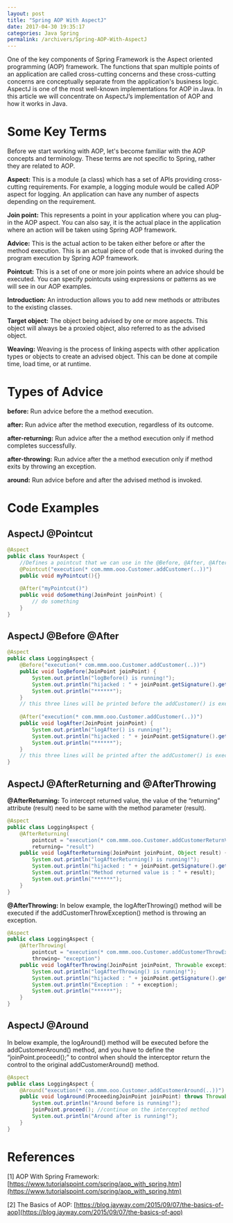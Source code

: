 ```yaml
---
layout: post
title: "Spring AOP With AspectJ"
date: 2017-04-30 19:35:17
categories: Java Spring
permalink: /archivers/Spring-AOP-With-AspectJ
---
```


One of the key components of Spring Framework is the Aspect oriented programming (AOP) framework. The functions that span multiple points of an application are called cross-cutting concerns and these cross-cutting concerns are conceptually separate from the application's business logic. AspectJ is one of the most well-known implementations for AOP in Java. In this article we will concentrate on AspectJ’s implementation of AOP and how it works in Java.

<!--more-->

# Some Key Terms

Before we start working with AOP, let's become familiar with the AOP concepts and terminology. These terms are not specific to Spring, rather they are related to AOP.

**Aspect:** This is a module (a class) which has a set of APIs providing cross-cutting requirements. For example, a logging module would be called AOP aspect for logging. An application can have any number of aspects depending on the requirement.

**Join point:** This represents a point in your application where you can plug-in the AOP aspect. You can also say, it is the actual place in the application where an action will be taken using Spring AOP framework.

**Advice:** This is the actual action to be taken either before or after the method execution. This is an actual piece of code that is invoked during the program execution by Spring AOP framework.

**Pointcut:** This is a set of one or more join points where an advice should be executed. You can specify pointcuts using expressions or patterns as we will see in our AOP examples.

**Introduction:** An introduction allows you to add new methods or attributes to the existing classes.

**Target object:** The object being advised by one or more aspects. This object will always be a proxied object, also referred to as the advised object.

**Weaving:** Weaving is the process of linking aspects with other application types or objects to create an advised object. This can be done at compile time, load time, or at runtime.

# Types of Advice

**before:** Run advice before the a method execution.

**after:** Run advice after the method execution, regardless of its outcome.

**after-returning:** Run advice after the a method execution only if method completes successfully.

**after-throwing:** Run advice after the a method execution only if method exits by throwing an exception.

**around:** Run advice before and after the advised method is invoked.

# Code Examples

## AspectJ @Pointcut

```java
@Aspect
public class YourAspect {
    //Defines a pointcut that we can use in the @Before, @After, @AfterThrowing, @AfterReturning and @Around specifications
    @Pointcut("execution(* com.mmm.ooo.Customer.addCustomer(..))")
    public void myPointcut(){}
  
    @After("myPointcut()")
    public void doSomething(JoinPoint joinPoint) {
        // do something
    }
}
```

## AspectJ @Before @After

```java
@Aspect
public class LoggingAspect {
	@Before("execution(* com.mmm.ooo.Customer.addCustomer(..))")
	public void logBefore(JoinPoint joinPoint) {
		System.out.println("logBefore() is running!");
		System.out.println("hijacked : " + joinPoint.getSignature().getName());
		System.out.println("******");
	}
    // this three lines will be printed before the addCustomer() is executed.
  
    @After("execution(* com.mmm.ooo.Customer.addCustomer(..))")
    public void logAfter(JoinPoint joinPoint) {
        System.out.println("logAfter() is running!");
		System.out.println("hijacked : " + joinPoint.getSignature().getName());
		System.out.println("******");
    }
    // this three lines will be printed after the addCustomer() is executed.
}
```

## AspectJ @AfterReturning and @AfterThrowing

**@AfterReturning:** To intercept returned value, the value of the “returning” attribute (result) need to be same with the method parameter (result).

```java
@Aspect
public class LoggingAspect {
    @AfterReturning(
        pointcut = "execution(* com.mmm.ooo.Customer.addCustomerReturnValue(..))",
        returning= "result")
    public void logAfterReturning(JoinPoint joinPoint, Object result) {
	    System.out.println("logAfterReturning() is running!");
	    System.out.println("hijacked : " + joinPoint.getSignature().getName());
	    System.out.println("Method returned value is : " + result);
	    System.out.println("******");
    }
}
```

**@AfterThrowing:** In below example, the logAfterThrowing() method will be executed if the addCustomerThrowException() method is throwing an exception.

```java
@Aspect
public class LoggingAspect {
    @AfterThrowing(
        pointcut = "execution(* com.mmm.ooo.Customer.addCustomerThrowException(..))",
        throwing= "exception")
    public void logAfterThrowing(JoinPoint joinPoint, Throwable exception) {
	    System.out.println("logAfterThrowing() is running!");
	    System.out.println("hijacked : " + joinPoint.getSignature().getName());
	    System.out.println("Exception : " + exception);
	    System.out.println("******");
    }
}
```

## AspectJ @Around

In below example, the logAround() method will be executed before the addCustomerAround() method, and you have to define the “joinPoint.proceed();” to control when should the interceptor return the control to the original addCustomerAround() method.

```java
@Aspect
public class LoggingAspect {
    @Around("execution(* com.mmm.ooo.Customer.addCustomerAround(..))")
    public void logAround(ProceedingJoinPoint joinPoint) throws Throwable {
	    System.out.println("Around before is running!");
	    joinPoint.proceed(); //continue on the intercepted method
	    System.out.println("Around after is running!");
    }
}
```

# References

[1] AOP With Spring Framework: [https://www.tutorialspoint.com/spring/aop_with_spring.htm](https://www.tutorialspoint.com/spring/aop_with_spring.htm)

[2] The Basics of AOP: [https://blog.jayway.com/2015/09/07/the-basics-of-aop](https://blog.jayway.com/2015/09/07/the-basics-of-aop)









